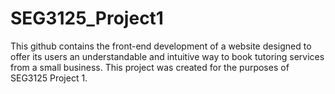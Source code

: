# SEG3125_Project1
This github contains the front-end development of a website designed to offer its users an understandable and intuitive way to book tutoring services from a small business.
This project was created for the purposes of SEG3125 Project 1.
